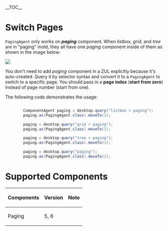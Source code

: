 \_\_TOC\_\_

# Switch Pages

`PagingAgent` only works on ***paging*** component. When *listbox*,
*grid*, and *tree* are in "paging" mold, they all have one *paging*
component inside of them as shown in the image below:

![](Zats-mimic-paging.png)

You don't need to add *paging* component in a ZUL explicitly because
it's auto-created. Query it by selector syntax and convert it to a
`PagingAgent` to switch to a specific page. You should pass in a **page
index** (**start from zero**) instead of page number (start from one).

The following code demonstrates the usage:

``` java

        ComponentAgent paging = desktop.query("listbox > paging");
        paging.as(PagingAgent.class).moveTo(1);

        paging = desktop.query("grid > paging");
        paging.as(PagingAgent.class).moveTo(1);

        paging = desktop.query("tree > paging");
        paging.as(PagingAgent.class).moveTo(1);

        paging = desktop.query("paging");
        paging.as(PagingAgent.class).moveTo(1);
```

# Supported Components

<table>
<thead>
<tr class="header">
<th><center>
<p>Components</p>
</center></th>
<th><center>
<p>Version</p>
</center></th>
<th><center>
<p>Note</p>
</center></th>
</tr>
</thead>
<tbody>
<tr class="odd">
<td><p>Paging</p></td>
<td><p>5, 6</p></td>
<td></td>
</tr>
</tbody>
</table>
